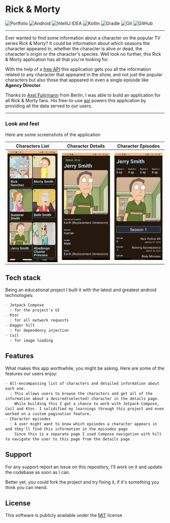 # Rick & Morty

![Portfolio](https://img.shields.io/badge/Portfolio-%23000000.svg?style=for-the-badge&logo=firefox&logoColor=#FF7139) ![Android](https://img.shields.io/badge/Android-3DDC84?style=for-the-badge&logo=android&logoColor=white) ![IntelliJ IDEA](https://img.shields.io/badge/IntelliJIDEA-000000.svg?style=for-the-badge&logo=intellij-idea&logoColor=white) ![Kotlin](https://img.shields.io/badge/kotlin-%237F52FF.svg?style=for-the-badge&logo=kotlin&logoColor=white) ![Gradle](https://img.shields.io/badge/Gradle-02303A.svg?style=for-the-badge&logo=Gradle&logoColor=white) ![Git](https://img.shields.io/badge/git-%23F05033.svg?style=for-the-badge&logo=git&logoColor=white) ![GitHub](https://img.shields.io/badge/github-%23121011.svg?style=for-the-badge&logo=github&logoColor=white)

---

Ever wanted to find some information about a character on the popular TV series Rick & Morty? It could be information about which seasons the character appeared in, whether the character is alive or dead, the character's origin or the character's species. Well look no further, this Rick & Morty application has all that you're looking for.

With the help of a [free API](https://rickandmortyapi.com/) this application gets you all the information related to any character that appeared in the show, and not just the popular characters but also those that appeared in even a single episode like **Agency Director**.

Thanks to [Axel Fuhrmann](https://afuh.dev/) from Berlin, I was able to build an application for all Rick & Morty fans. His free-to-use [api](https://rickandmortyapi.com/) powers this application by providing all the data served to our users.

---

  
### Look and feel

Here are some screenshots of the application

|                                       Characters List                                        |                                       Character Details                                       |  Character Episodes|
|:--------------------------------------------------------------------------------------------:|:---------------------------------------------------------------------------------------------:|:---------------------:|
| ![First screenshot](https://github.com/kennjr/rick-morty/blob/dev/screenshot_1.jpg?raw=true) | ![Second screenshot](https://github.com/kennjr/rick-morty/blob/dev/screenshot_2.jpg?raw=true) | ![Third screenshot](https://github.com/kennjr/rick-morty/blob/dev/screenshot_3.jpg?raw=true)|
    
  
## Tech stack

Being an educational project I built it with the latest and greatest android technologies:

    - Jetpack Compose
      : for the project's UI
    - Ktor
      : for all network requests
    - Dagger hilt
      : for dependency injection
    - Coil
      : for image loading

  
## Features

What makes this app worthwhile, you might be asking. Here are some of the features our users enjoy:

    - All-encompassing list of characters and detailed information about each one.
      : This allows users to browse the characters and get all of the information about a desired(selected) character in the details page.
        While building this I got a chance to work with Jetpack Compose, Coil and Ktor. I solidified my learnings through this project and even worked on a custom pagination feature.
    - Character episodes
      : A user might want to know which episodes a character appears in and they'll find this information in the episodes page
        Since this is a separate page I used Compose navigation with hilt to navigate the user to this page from the details page
  
  
## Support

For any support report an issue on this repository, I'll work on it and update the codebase as soon as I can.

Better yet, you could fork the project and try fixing it, if it's something you think you can mend.  

  
## License
This software is publicly available under the [MIT](LICENSE) license
